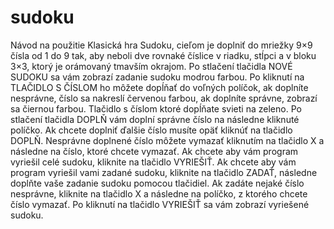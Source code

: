 # sudoku

Návod na použitie
Klasická hra Sudoku, cieľom je doplniť do mriežky 9×9 čísla od 1 do 9 tak, aby neboli dve rovnaké číslice v riadku, stĺpci a v bloku 3×3, ktorý je orámovaný tmavším okrajom.
Po stlačení tlačidla NOVÉ SUDOKU sa vám zobrazí zadanie sudoku modrou farbou. Po kliknutí na TLAČIDLO S ČÍSLOM ho môžete dopĺňať do voľných políčok, ak doplníte nesprávne, číslo sa nakreslí červenou farbou, ak doplníte správne, zobrazí sa čiernou farbou. Tlačidlo s číslom ktoré dopĺňate svieti na zeleno. Po stlačení tlačidla DOPLŇ vám doplní správne číslo na následne kliknuté políčko. Ak chcete doplniť ďalšie číslo musíte opäť kliknúť na tlačidlo DOPLŇ. Nesprávne doplnené číslo môžete vymazať kliknutím na tlačidlo X a následne na číslo, ktoré chcete vymazať. Ak chcete aby vám program vyriešil celé sudoku, kliknite na tlačidlo VYRIEŠIŤ.
Ak chcete aby vám program vyriešil vami zadané sudoku, kliknite na tlačidlo ZADAŤ, následne doplňte vaše zadanie sudoku pomocou tlačidiel. Ak zadáte nejaké číslo nesprávne, kliknite na tlačidlo X a následne na políčko, z ktorého chcete číslo vymazať. Po kliknutí na tlačidlo VYRIEŠIŤ sa vám zobrazí vyriešené sudoku.
